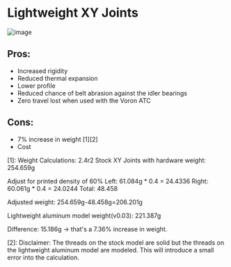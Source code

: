 # Lightweight XY Joints

![image](https://user-images.githubusercontent.com/104525636/179417942-0a88ca0e-ee5f-4aaa-84ac-57b2c0bef763.png)

## Pros: 
- Increased rigidity
- Reduced thermal expansion 
- Lower profile 
- Reduced chance of belt abrasion against the idler bearings
- Zero travel lost when used with the Voron ATC

## Cons: 
- 7% increase in weight [1][2]
- Cost

[1]: Weight Calculations: 2.4r2 Stock XY Joints with hardware weight: 254.659g

Adjust for printed density of 60% Left: 61.084g * 0.4 = 24.4336 Right: 60.061g * 0.4 = 24.0244 Total: 48.458

Adjusted weight: 254.659g-48.458g=206.201g

Lightweight aluminum model weight(v0.03): 221.387g

Difference: 15.186g -> that's a 7.36% increase in weight.

[2]: Disclaimer: The threads on the stock model are solid but the threads on the lightweight aluminum model are modeled. This will introduce a small error into the calculation.
